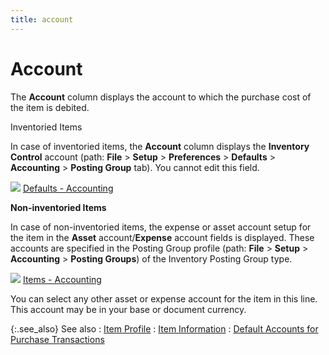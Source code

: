 ```yaml
---
title: account
---
```


# Account


The **Account** column displays  the account to which the purchase cost of the item is debited.


Inventoried Items


In case of inventoried items, the **Account**  column displays the **Inventory Control**  account (path: **File** > **Setup** > **Preferences**  > **Defaults** > **Accounting** > **Posting Group** tab).  You cannot edit this field.


![]({{site.pp_baseurl}}/img/lens.gif) [Defaults  - Accounting]({{site.acc_chm}}/accounting-flow-control-and-defaults/accounting-defaults/accounting_defaults.html)


**Non-inventoried Items**


In case of non-inventoried items, the expense or asset account setup  for the item in the **Asset** account/**Expense** account fields is displayed.  These accounts are specified in the Posting Group profile (path: **File** > **Setup**  > **Accounting** > **Posting 
 Groups**) of the Inventory Posting Group type.


![]({{site.pp_baseurl}}/img/lens.gif) [Items  - Accounting]({{site.mi_chm}}/item-profile-details/accounting-information/accounting_information_items.html)


You can select any other asset or expense account for the item in this  line. This account may be in your base or document currency.


{:.see_also}
See also
: [Item  Profile]({{site.mi_chm}}/create-regular-items-kits-and-assemblies/creating-an-item/the_items_profile_-_purchases.html)
: [Item Information]({{site.pp_baseurl}}/purc-proc/doc-profile/contents/item-info/item_information_pp.html)
: [Default  Accounts for Purchase Transactions]({{site.pp_baseurl}}/misc/default_accounts_for_purchase_transactions.html)
